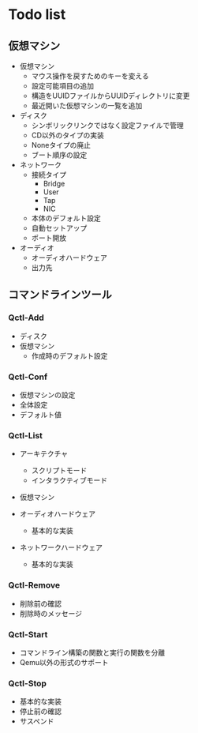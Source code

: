 # Todo list

## 仮想マシン

- 仮想マシン
  - マウス操作を戻すためのキーを変える
  - 設定可能項目の追加
  - 構造をUUIDファイルからUUIDディレクトリに変更
  - 最近開いた仮想マシンの一覧を追加
- ディスク
  - シンボリックリンクではなく設定ファイルで管理
  - CD以外のタイプの実装
  - Noneタイプの廃止
  - ブート順序の設定
- ネットワーク
  - 接続タイプ
    - Bridge
    - User
    - Tap
    - NIC
  - 本体のデフォルト設定
  - 自動セットアップ
  - ポート開放
- オーディオ
  - オーディオハードウェア
  - 出力先

## コマンドラインツール

### Qctl-Add

- ディスク
- 仮想マシン
  - 作成時のデフォルト設定

### Qctl-Conf

- 仮想マシンの設定
- 全体設定
- デフォルト値

### Qctl-List

- アーキテクチャ
  - スクリプトモード
  - インタラクティブモード
- 仮想マシン

- オーディオハードウェア
  - 基本的な実装
- ネットワークハードウェア
  - 基本的な実装

### Qctl-Remove

- 削除前の確認
- 削除時のメッセージ

### Qctl-Start

- コマンドライン構築の関数と実行の関数を分離
- Qemu以外の形式のサポート

### Qctl-Stop

- 基本的な実装
- 停止前の確認
- サスペンド
